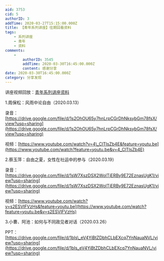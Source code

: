 ```yaml
---
aid: 3753
cid: 5
authorID: 3
addTime: 2020-03-27T15:15:00.000Z
title: 【青年系列讲座】往期回看资料
tags:
    - 系列讲座
    - 青年
    - 资料
comments:
    -
        authorID: 3545
        addTime: 2020-03-30T16:45:00.000Z
        content: 感谢分享
date: 2020-03-30T16:45:00.000Z
category: 分享发现
---
```


讲座视频回放：[青年系列讲座资料](https://matters.news/@Y_Talk2020/%E9%9D%92%E5%B9%B4%E7%B3%BB%E5%88%97%E8%AE%B2%E5%BA%A7%E8%B5%84%E6%96%99-1-bafyreif3uqvqdmunazu5uj7d4xwzi3zdwwm3menjuble4tj7sx5autldmy)

1.周保松：风雨中论自由（2020.03.13）

录音： [https://drive.google.com/file/d/1s2OhOU65y7hnLrpCGrDhNksybGm78fsX/view?usp=sharing](https://drive.google.com/file/d/1s2OhOU65y7hnLrpCGrDhNksybGm78fsX/view?usp=sharing)

视频：[https://www.youtube.com/watch?v=4\_ClTIsZb4E&feature=youtu.be](https://www.youtube.com/watch?feature=youtu.be&v=4_ClTIsZb4E)

2.蔡玉萍：自由之夏，女性在社运中的参与（2020.03.19）

录音： [https://drive.google.com/file/d/1sW7XszDSX2WoITjERBy9E72EznasUgK1/view?usp=sharing](https://drive.google.com/file/d/1sW7XszDSX2WoITjERBy9E72EznasUgK1/view?usp=sharing)

视频：[https://www.youtube.com/watch?v=s2ESVIFVzHs&feature=youtu.be](https://www.youtube.com/watch?feature=youtu.be&v=s2ESVIFVzHs)

3.小曹、阿池：如何与不同政见者对话（2020.03.26）

PPT：[https://drive.google.com/file/d/1bls\_eV4YiBtZDbhCLbEXcq7YnNauaNVL/view?usp=sharing](https://drive.google.com/file/d/1bls_eV4YiBtZDbhCLbEXcq7YnNauaNVL/view?usp=sharing)
